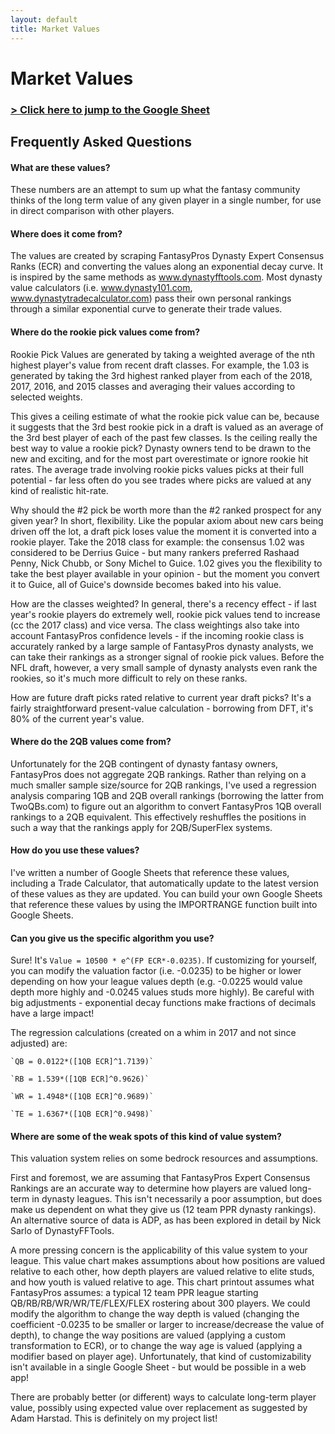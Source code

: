 ```yaml
---
layout: default
title: Market Values
---
```


# Market Values

### [> Click here to jump to the Google Sheet](https://docs.google.com/spreadsheets/d/19YvN6ac_2VEsdumylgsBd4hi_YTmeBUIi6s0hmSV3RA/)

## Frequently Asked Questions

#### What are these values? 

These numbers are an attempt to sum up what the fantasy community thinks of the long term value of any given player in a single number, for use in direct comparison with other players. 

#### Where does it come from?

The values are created by scraping FantasyPros Dynasty Expert Consensus Ranks (ECR) and converting the values along an exponential decay curve. It is inspired by the same methods as www.dynastyfftools.com. Most dynasty value calculators (i.e. www.dynasty101.com, www.dynastytradecalculator.com) pass their own personal rankings through a similar exponential curve to generate their trade values. 

#### Where do the rookie pick values come from?

Rookie Pick Values are generated by taking a weighted average of the nth highest player's value from recent draft classes. For example, the 1.03 is generated by taking the 3rd highest ranked player from each of the 2018, 2017, 2016, and 2015 classes and averaging their values according to selected weights. 

This gives a ceiling estimate of what the rookie pick value can be, because it suggests that the 3rd best rookie pick in a draft is valued as an average of the 3rd best player of each of the past few classes. Is the ceiling really the best way to value a rookie pick? Dynasty owners tend to be drawn to the new and exciting, and for the most part overestimate or ignore rookie hit rates. The average trade involving rookie picks values picks at their full potential - far less often do you see trades where picks are valued at any kind of realistic hit-rate. 

Why should the #2 pick be worth more than the #2 ranked prospect for any given year? In short, flexibility. Like the popular axiom about new cars being driven off the lot, a draft pick loses value the moment it is converted into a rookie player. Take the 2018 class for example: the consensus 1.02 was considered to be Derrius Guice - but many rankers preferred Rashaad Penny, Nick Chubb, or Sony Michel to Guice. 1.02 gives you the flexibility to take the best player available in your opinion - but the moment you convert it to Guice, all of Guice's downside becomes baked into his value. 

How are the classes weighted? In general, there's a recency effect - if last year's rookie players do extremely well, rookie pick values tend to increase (cc the 2017 class) and vice versa. The class weightings also take into account FantasyPros confidence levels - if the incoming rookie class is accurately ranked by a large sample of FantasyPros dynasty analysts, we can take their rankings as a stronger signal of rookie pick values. Before the NFL draft, however, a very small sample of dynasty analysts even rank the rookies, so it's much more difficult to rely on these ranks. 

How are future draft picks rated relative to current year draft picks? It's a fairly straightforward present-value calculation - borrowing from DFT, it's 80% of the current year's value. 

#### Where do the 2QB values come from? 
Unfortunately for the 2QB contingent of dynasty fantasy owners, FantasyPros does not aggregate 2QB rankings. Rather than relying on a much smaller sample size/source for 2QB rankings, I've used a regression analysis comparing 1QB and 2QB overall rankings (borrowing the latter from TwoQBs.com) to figure out an algorithm to convert FantasyPros 1QB overall rankings to a 2QB equivalent. This effectively reshuffles the positions in such a way that the rankings apply for 2QB/SuperFlex systems. 

#### How do you use these values? 
I've written a number of Google Sheets that reference these values, including a Trade Calculator, that automatically update to the latest version of these values as they are updated. You can build your own Google Sheets that reference these values by using the IMPORTRANGE function built into Google Sheets.  

#### Can you give us the specific algorithm you use?
Sure! It's `Value = 10500 * e^(FP ECR*-0.0235)`. If customizing for yourself, you can modify the valuation factor (i.e. -0.0235) to be higher or lower depending on how your league values depth (e.g. -0.0225 would value depth more highly and -0.0245 values studs more highly). Be careful with big adjustments - exponential decay functions make fractions of decimals have a large impact! 

The regression calculations (created on a whim in 2017 and not since adjusted) are:

	`QB = 0.0122*([1QB ECR]^1.7139)`

	`RB = 1.539*([1QB ECR]^0.9626)`

	`WR = 1.4948*([1QB ECR]^0.9689)`
	
	`TE = 1.6367*([1QB ECR]^0.9498)`


#### Where are some of the weak spots of this kind of value system?
This valuation system relies on some bedrock resources and assumptions. 

First and foremost, we are assuming that FantasyPros Expert Consensus Rankings are an accurate way to determine how players are valued long-term in dynasty leagues. This isn't necessarily a poor assumption, but does make us dependent on what they give us (12 team PPR dynasty rankings). An alternative source of data is ADP, as has been explored in detail by Nick Sarlo of DynastyFFTools. 

A more pressing concern is the applicability of this value system to your league. This value chart makes assumptions about how positions are valued relative to each other, how depth players are valued relative to elite studs, and how youth is valued relative to age. This chart printout assumes what FantasyPros assumes: a typical 12 team PPR league starting QB/RB/RB/WR/WR/TE/FLEX/FLEX rostering about 300 players. We could modify the algorithm to change the way depth is valued (changing the coefficient -0.0235 to be smaller or larger to increase/decrease the value of depth), to change the way positions are valued (applying a custom transformation to ECR), or to change the way age is valued (applying a modifier based on player age). Unfortunately, that kind of customizability isn't available in a single Google Sheet - but would be possible in a web app! 

There are probably better (or different) ways to calculate long-term player value, possibly using expected value over replacement as suggested by Adam Harstad. This is definitely on my project list!